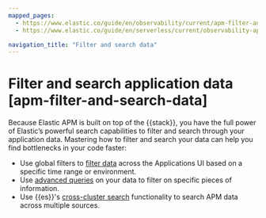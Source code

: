 ```yaml
---
mapped_pages:
  - https://www.elastic.co/guide/en/observability/current/apm-filter-and-search-data.html
  - https://www.elastic.co/guide/en/serverless/current/observability-apm-filter-and-search-data.html

navigation_title: "Filter and search data"
---
```


# Filter and search application data [apm-filter-and-search-data]


Because Elastic APM is built on top of the {{stack}}, you have the full power of Elastic’s powerful search capabilities to filter and search through your application data. Mastering how to filter and search your data can help you find bottlenecks in your code faster:

* Use global filters to [filter data](../../../solutions/observability/apps/filter-application-data.md) across the Applications UI based on a specific time range or environment.
* Use [advanced queries](../../../solutions/observability/apps/use-advanced-queries-on-application-data.md) on your data to filter on specific pieces of information.
* Use {{es}}'s [cross-cluster search](../../../solutions/observability/apps/cross-cluster-search-with-application-data.md) functionality to search APM data across multiple sources.